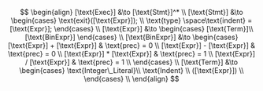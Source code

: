 $$
\begin{align}
    [\text{Exec}] &\to [\text{Stmt}]^*
    \\
    [\text{Stmt}] &\to
    \begin{cases}
        \text{exit}([\text{Expr}]); \\
        \text{type} \space\text{indent} = [\text{Expr}];
    \end{cases}
    \\
    [\text{Expr}] &\to 
    \begin{cases}
        [\text{Term}]\\
        [\text{BinExpr}]
    \end{cases} \\
    [\text{BinExpr}] &\to
    \begin{cases}
        [\text{Expr}] + [\text{Expr}] & \text{prec} = 0 \\
        [\text{Expr}] - [\text{Expr}] & \text{prec} = 0 \\
        [\text{Expr}] * [\text{Expr}] & \text{prec} = 1 \\
        [\text{Expr}] / [\text{Expr}] & \text{prec} = 1 \\
    \end{cases} \\
    [\text{Term}] &\to 
    \begin{cases}
        \text{Integer\_Literal}\\
        \text{Indent} \\
        ([\text{Expr}]) \\
    \end{cases} \\
\end{align}
$$